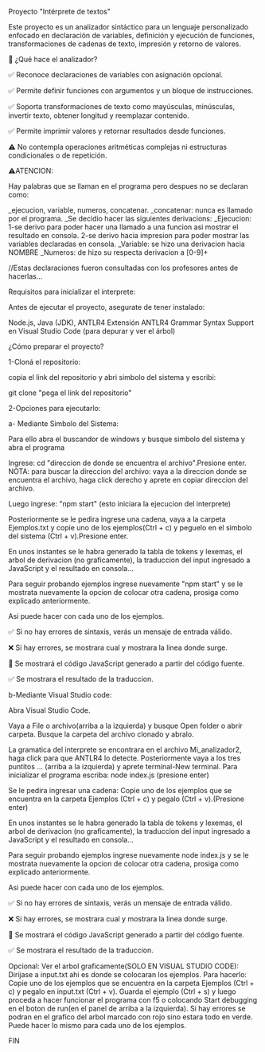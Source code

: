 Proyecto "Intérprete de textos"

Este proyecto es un analizador sintáctico para un lenguaje personalizado enfocado en declaración de variables, 
definición y ejecución de funciones, transformaciones de cadenas de texto, impresión y retorno de valores.

🧠 ¿Qué hace el analizador?

✅ Reconoce declaraciones de variables con asignación opcional.

✅ Permite definir funciones con argumentos y un bloque de instrucciones.

✅ Soporta transformaciones de texto como mayúsculas, minúsculas, invertir texto, obtener longitud y reemplazar contenido.

✅ Permite imprimir valores y retornar resultados desde funciones.

⚠️ No contempla operaciones aritméticas complejas ni estructuras condicionales o de repetición.


⚠️ATENCION:

 Hay palabras que se llaman en el programa pero despues no se declaran como:

_ejecucion, variable, numeros, concatenar.
_concatenar: nunca es llamado por el programa.
_Se decidio hacer las siguientes derivacions:
_Ejecucion:
1-se derivo para poder hacer una llamado a una funcion asi mostrar el resultado en consola.
2-se derivo hacia impresion para poder mostrar las variables declaradas en consola.
_Variable: se hizo una derivacion hacia NOMBRE
_Numeros: de hizo su respecta derivacion a [0-9]+

//Estas declaraciones fueron consultadas con los profesores antes de hacerlas...


 Requisitos para inicializar el interprete:

Antes de ejecutar el proyecto, asegurate de tener instalado:

Node.js, Java (JDK), ANTLR4 Extensión ANTLR4 Grammar Syntax Support en Visual Studio Code (para depurar y ver el árbol)

 ¿Cómo preparar el proyecto? 

1-Cloná el repositorio: 

copia el link del repositorio y abri simbolo del sistema y escribi:

git clone "pega el link del repositorio"

2-Opciones para ejecutarlo:

a- Mediante Simbolo del Sistema:

Para ello abra el buscandor de windows y busque simbolo del sistema y abra el programa
 
Ingrese: cd "direccion de donde se encuentra el archivo".Presione enter.
NOTA: para buscar la direccion del archivo: vaya a la direccion donde se 
encuentra el archivo, haga click derecho y aprete en copiar direccion del archivo.

Luego ingrese: "npm start" (esto iniciara la ejecucion del interprete)

Posteriormente se le pedira ingrese una cadena, vaya a la carpeta Ejemplos.txt y copie uno de los ejemplos(Ctrl + c) y peguelo 
en el simbolo del sistema (Ctrl + v).Presione enter.

En unos instantes se le habra generado la tabla de tokens y lexemas, el arbol de derivacion (no graficamente), la traduccion del input ingresado a JavaScript
y el resultado en consola...

Para seguir probando ejemplos ingrese nuevamente "npm start" y se le mostrata nuevamente la opcion de colocar otra cadena, prosiga como explicado anteriormente.

Asi puede hacer con cada uno de los ejemplos.

✅ Si no hay errores de sintaxis, verás un mensaje de entrada válido.

❌ Si hay errores, se mostrara cual y mostrara la linea donde surge.

📝 Se mostrará el código JavaScript generado a partir del código fuente.

✅ Se mostrara el resultado de la traduccion.


b-Mediante Visual Studio code:

Abra Visual Studio Code.

Vaya a File o archivo(arriba a la izquierda) y busque Open folder o abrir carpeta.
Busque la carpeta del archivo clonado y abralo.

La gramatica del interprete se encontrara en el archivo Mi_analizador2, haga click para que ANTLR4 lo detecte.
Posteriormente vaya a los tres puntitos ... (arriba a la izquierda) y aprete terminal-New terminal.
Para inicializar el programa escriba:
node index.js (presione enter)

Se le pedira ingresar una cadena:
Copie uno de los ejemplos que se encuentra en la carpeta Ejemplos (Ctrl + c) y pegalo  (Ctrl + v).(Presione enter)

En unos instantes se le habra generado la tabla de tokens y lexemas, el arbol de derivacion (no graficamente), la traduccion del input ingresado a JavaScript
y el resultado en consola...

Para seguir probando ejemplos ingrese nuevamente node index.js y se le mostrata nuevamente la opcion de colocar otra cadena, prosiga como explicado anteriormente.

Asi puede hacer con cada uno de los ejemplos.

✅ Si no hay errores de sintaxis, verás un mensaje de entrada válido.

❌ Si hay errores, se mostrara cual y mostrara la linea donde surge.

📝 Se mostrará el código JavaScript generado a partir del código fuente.

✅ Se mostrara el resultado de la traduccion.

Opcional: Ver el arbol graficamente(SOLO EN VISUAL STUDIO CODE):
Dirijase a input.txt ahi es donde se colocaran los ejemplos.
Para hacerlo:
Copie uno de los ejemplos que se encuentra en la carpeta Ejemplos (Ctrl + c) y pegalo en input.txt (Ctrl + v).
Guarda el ejemplo (Ctrl + s)  y luego proceda a hacer funcionar el programa con f5 o colocando Start debugging en el boton de run(en el panel de arriba a la izquierda).
Si hay errores se podran en el grafico del arbol marcado con rojo sino estara todo en verde.
Puede hacer lo mismo para cada uno de los ejemplos.

FIN


